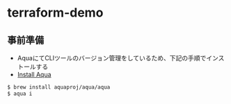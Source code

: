 # terraform-demo

## 事前準備
- AquaにてCLIツールのバージョン管理をしているため、下記の手順でインストールする
- [Install Aqua](https://aquaproj.github.io/docs/tutorial-basics/quick-start#install-aqua)

```bash
$ brew install aquaproj/aqua/aqua 
$ aqua i
```
